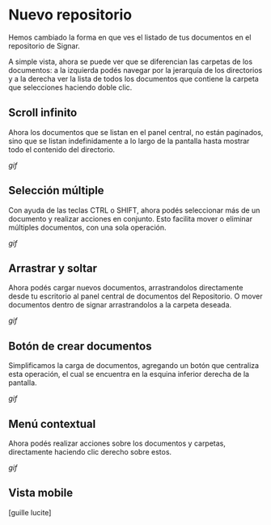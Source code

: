# Nuevo repositorio

<ClientOnly>
  <ImageCompare left-url="https://guillecro.com/furfiesta/01.jpg" right-url="https://guillecro.com/furfiesta/02.jpg"/>
</ClientOnly>

Hemos cambiado la forma en que ves el listado de tus documentos en el repositorio de Signar.

A simple vista, ahora se puede ver que se diferencian las carpetas de los documentos: a la izquierda podés navegar por la jerarquía de los directorios y a la derecha ver la lista de todos los documentos que contiene la carpeta que selecciones haciendo doble clic.

## Scroll infinito

Ahora los documentos que se listan en el panel central, no están paginados, sino que se listan indefinidamente a lo largo de la pantalla hasta mostrar todo el contenido del directorio.

*gif*

## Selección múltiple

Con ayuda de las teclas CTRL o SHIFT, ahora podés seleccionar más de un documento y realizar acciones en conjunto. Esto facilita mover o eliminar múltiples documentos, con una sola operación.

*gif*

## Arrastrar y soltar

Ahora podés cargar nuevos documentos, arrastrandolos directamente desde tu escritorio al panel central de documentos del Repositorio. O mover documentos dentro de signar arrastrandolos a la carpeta deseada.

*gif*

## Botón de crear documentos

Simplificamos la carga de documentos, agregando un botón que centraliza esta operación, el cual se encuentra en la esquina inferior derecha de la pantalla.

*gif*

## Menú contextual
Ahora podés realizar acciones sobre los documentos y carpetas, directamente haciendo clic derecho sobre estos.

*gif*

## Vista mobile

[guille lucite]
